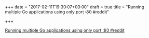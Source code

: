 +++
date = "2017-02-11T19:30:07+03:00"
draft = true
title = "Running multiple Go applications using only port :80  #reddit"

+++

<p><a href="https://t.co/fRozIwygDw">Running multiple Go applications using only port :80  #reddit</a></p>
